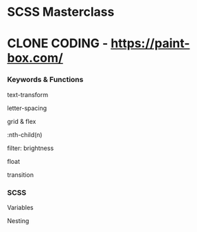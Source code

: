 # SCSS Masterclass
# CLONE CODING - https://paint-box.com/

### Keywords & Functions

text-transform

letter-spacing

grid & flex

:nth-child(n)

filter: brightness

float

transition

### SCSS

Variables

Nesting
